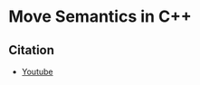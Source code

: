 # Move Semantics in C++

## Citation

- [Youtube](https://www.youtube.com/watch?v=ehMg6zvXuMYs)

## 
